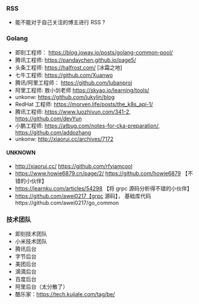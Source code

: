 ### RSS 
- 能不能对于自己关注的博主进行 RSS ?

### Golang 
- 即刻工程师： https://blog.joway.io/posts/golang-common-pool/
- 腾讯工程师:  https://pandaychen.github.io/page5/
- 头条工程师: https://halfrost.com/ [冰霜之地]
- 七牛工程师: https://github.com/Xuanwo
- 腾讯/阿里工程师： https://github.com/lubanproj 
- 阿里工程师: 敖小剑老师 https://skyao.io/learning/tools/
- unkonw: https://github.com/jukylin/blog
- RedHat 工程师: https://morven.life/posts/the_k8s_api-1/ 
- 腾讯工程师: https://www.luozhiyun.com/341-2, https://github.com/devYun
- 小鹏工程师: https://atbug.com/notes-for-cka-preparation/, https://github.com/addozhang
- unkonw: http://xiaorui.cc/archives/7172
#### UNKNOWN
- http://xiaorui.cc/ https://github.com/rfyiamcool
- https://www.howie6879.cn/page/2/ https://github.com/howie6879 【不错的小伙伴】
- https://learnku.com/articles/54298 【将 grpc 源码分析得不错的小伙伴】 
- https://github.com/awei0217【grpc 源码】， 基础库代码https://github.com/awei0217/go_common

### 技术团队
- 即刻技术团队
- 小米技术团队
- 腾讯后台
- 字节后台
- 美团后台
- 滴滴后台
- 百度后台
- 阿里后台（太分散了） 
- 酷乐家：https://tech.kujiale.com/tag/be/
